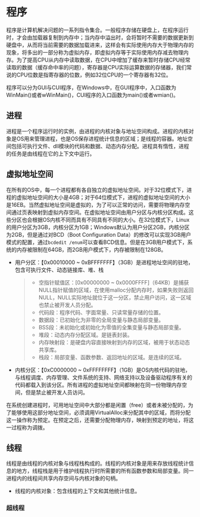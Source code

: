 # 程序

程序是计算机解决问题的一系列指令集合。一般程序存储在硬盘上，在程序运行时，才会由加载器复制到内存中；当内存中溢出时，会将暂时不需要的数据更新到硬盘中，从而将当前需要的数据加载进来，这样会有实际使用内存大于物理内存的现象，将多出的一部分称为虚拟内存，即虚拟内存等于实际使用内存减去物理内存。为了提高CPU从内存中读取数据，在CPU中增加了缓存来暂时存储CPU经常读取的数据（缓存命中率的问题），寄存器是CPU实际运算数据的存储器，我们常说的CPU位数是指寄存器的位数，例如32位CPU的一个寄存器有32位。

程序可以分为GUI与CUI程序，在Windows中，在GUI程序中，入口函数为WinMain()或者wWinMain()，CUI程序的入口函数为main()或者wmian()。

## 进程

进程是一个程序运行时的实例，由进程的内核对象与地址空间构成。进程的内核对象是OS用来管理进程，也是OS保存进程统计信息的区域；是线程的容器。地址空间包括可执行文件、dll模块的代码和数据、动态内存分配。进程具有惰性，进程的任务是由线程在它的上下文中运行。

## 虚拟地址空间

在所有的OS中，每一个进程都有各自独立的虚拟地址空间。对于32位模式下，进程的虚拟地址空间的大小是4GB；对于64位模式下，进程的虚拟地址空间的大小是16EB。当然虚拟地址空间是虚拟的，为了可以正常的访问，需要将物理内存空间通过页表映射到虚拟内存空间。在虚拟地址空间由用户分区与内核分区构成。这些分区也会根据OS内核不同而具有不同具有不同的大小。在32位模式下，Linux的用户分区为3GB，内核分区为1GB；Windows默认为用户分区2GB，内核分区为2GB，但是通过对BCD（Boot Configuration Data）的修改可以实现3GB用户模式的配置，通过`bcdedit /enum`可以查看BCD信息。但是在3GB用户模式下，系统的内存被限制在64GB，而2GB用户模式下，内存被限制在128GB。

<!-- * 空指针赋值分区：【0x00000000 ~ 0x0000FFFF】这个分区是帮助开发人员捕获对空指针的赋值。当 -->
<!-- cnblogs.com/beixiaobei/p/10507462.html -->
* 用户分区：【0x00010000 ~ 0xBFFFFFFF】（3GB）是进程地址空间的驻地，包含可执行文件、动态链接库、堆、栈
  
  > * 空指针赋值区：[0x00000000 ~ 0x0000FFFF]（64KB）是捕获NULL指针赋值的区域，在使用malloc分配内存时，如果失败则返回NULL，NULL实际地址就位于这一分区，禁止用户访问，这一区域也禁止被开发人员分配。
  > * 代码段：程序代码、字面常量、只读常量存储的位置。
  > * 数据段：已初始化为非零的全局变量与静态局部变量。
  > * BSS段：未初始化或初始化为零值的全集变量与静态局部变量。
  > * 堆段：动态内存分配区域。是链表封装。
  > * 内存映射段：是硬盘内容直接映射到内存的区域，被用于状态动态共享库。
  > * 栈段：局部变量、函数参数、返回地址的区域。是连续的区域。

* 内核分区：【0xC0000000 ~ 0xFFFFFFFF】（1GB）是OS内核代码的驻地，与线程调度、内存管理、文件系统的支持、网络支持以及设备驱动程序有关的代码都载入到该分区。所有进程的虚拟地址空间都映射在同一份物理内存空间，但是禁止被开发人员访问。

在系统创建进程时，可用地址空间中大部分都是闲置（free）或者未被分配的，为了能够使用这部分地址空间，必须调用VirtualAlloc来分配其中的区域，而将分配这一操作称为预定。在预定之后，还需要分配物理内存，映射到预定的地址，将这一过程称为调拨。


## 线程

线程是由线程的内核对象与线程栈构成的。线程的内核对象是用来存放线程统计信息的地方，线程栈是用于维护线程执行时所需要的所有函数参数和局部变量。同一进程内的线程间共享内存空间与内核对象的句柄。

* 线程的内核对象：包含线程的上下文和其他统计信息。

### 超线程

